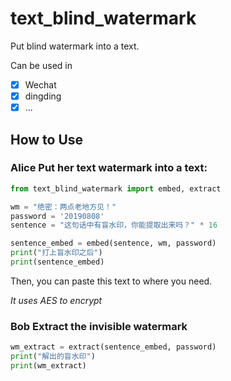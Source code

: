 # text_blind_watermark
Put blind watermark into a text.

Can be used in 
- [x] Wechat
- [x] dingding
- [x] ...

## How to Use

### Alice Put her text watermark into a text:

```python
from text_blind_watermark import embed, extract

wm = "绝密：两点老地方见！"
password = '20190808'
sentence = "这句话中有盲水印，你能提取出来吗？" * 16

sentence_embed = embed(sentence, wm, password)
print("打上盲水印之后")
print(sentence_embed)
```

Then, you can paste this text to where you need.


*It uses AES to encrypt*

### Bob Extract the invisible watermark

```python
wm_extract = extract(sentence_embed, password)
print("解出的盲水印")
print(wm_extract)
```

